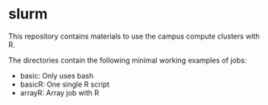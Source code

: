 # slurm

This repository contains materials to use the campus compute clusters with R.

The directories contain the following minimal working examples of jobs:

- basic: Only uses bash
- basicR: One single R script
- arrayR: Array job with R
